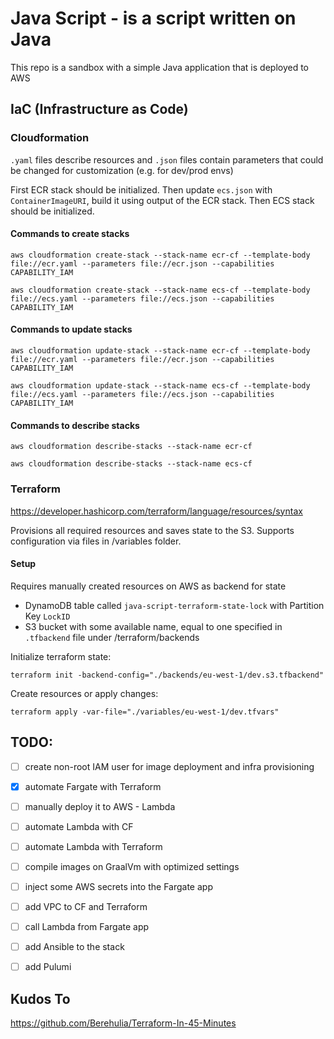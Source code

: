 # Java Script - is a script written on Java

This repo is a sandbox with a simple Java application that is deployed to AWS

## IaC (Infrastructure as Code)

### Cloudformation

`.yaml` files describe resources and `.json` files contain parameters that could be changed for customization (e.g. for
dev/prod envs)

First ECR stack should be initialized.
Then update `ecs.json` with `ContainerImageURI`, build it using output of the ECR stack.
Then ECS stack should be initialized.

#### Commands to create stacks

```shell
aws cloudformation create-stack --stack-name ecr-cf --template-body file://ecr.yaml --parameters file://ecr.json --capabilities CAPABILITY_IAM
```

```shell
aws cloudformation create-stack --stack-name ecs-cf --template-body file://ecs.yaml --parameters file://ecs.json --capabilities CAPABILITY_IAM
```

#### Commands to update stacks

```shell
aws cloudformation update-stack --stack-name ecr-cf --template-body file://ecr.yaml --parameters file://ecr.json --capabilities CAPABILITY_IAM
```

```shell
aws cloudformation update-stack --stack-name ecs-cf --template-body file://ecs.yaml --parameters file://ecs.json --capabilities CAPABILITY_IAM
```

#### Commands to describe stacks

```shell
aws cloudformation describe-stacks --stack-name ecr-cf
```

```shell
aws cloudformation describe-stacks --stack-name ecs-cf
```

### Terraform

https://developer.hashicorp.com/terraform/language/resources/syntax

Provisions all required resources and saves state to the S3. Supports configuration via files in /variables folder.

#### Setup

Requires manually created resources on AWS as backend for state

- DynamoDB table called `java-script-terraform-state-lock` with Partition Key `LockID`
- S3 bucket with some available name, equal to one specified in `.tfbackend` file under /terraform/backends

Initialize terraform state:

```shell
terraform init -backend-config="./backends/eu-west-1/dev.s3.tfbackend"
```

Create resources or apply changes:

```shell
terraform apply -var-file="./variables/eu-west-1/dev.tfvars"
```

## TODO:

- [ ] create non-root IAM user for image deployment and infra provisioning
- [x] automate Fargate with Terraform
- [ ] manually deploy it to AWS - Lambda
- [ ] automate Lambda with CF
- [ ] automate Lambda with Terraform

- [ ] compile images on GraalVm with optimized settings

- [ ] inject some AWS secrets into the Fargate app
- [ ] add VPC to CF and Terraform
- [ ] call Lambda from Fargate app

- [ ] add Ansible to the stack
- [ ] add Pulumi

## Kudos To

https://github.com/Berehulia/Terraform-In-45-Minutes
